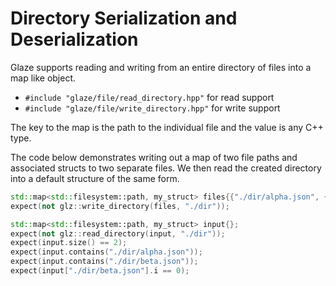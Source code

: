 # Directory Serialization and Deserialization

Glaze supports reading and writing from an entire directory of files into a map like object.

- `#include "glaze/file/read_directory.hpp"` for read support
- `#include "glaze/file/write_directory.hpp"` for write support

The key to the map is the path to the individual file and the value is any C++ type.

The code below demonstrates writing out a map of two file paths and associated structs to two separate files. We then read the created directory into a default structure of the same form.

```c++
std::map<std::filesystem::path, my_struct> files{{"./dir/alpha.json", {}}, {"./dir/beta.json", {.i = 0}}};
expect(not glz::write_directory(files, "./dir"));

std::map<std::filesystem::path, my_struct> input{};
expect(not glz::read_directory(input, "./dir"));
expect(input.size() == 2);
expect(input.contains("./dir/alpha.json"));
expect(input.contains("./dir/beta.json"));
expect(input["./dir/beta.json"].i == 0);
```
